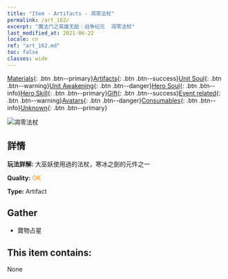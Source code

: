 ```yaml
---
title: "Item - Artifacts - 凋零法杖"
permalink: /art_162/
excerpt: "魔法门之英雄无敌：战争纪元  凋零法杖"
last_modified_at: 2021-06-22
locale: cn
ref: "art_162.md"
toc: false
classes: wide
---
```

 [Materials](/ItemsCN/){: .btn .btn--primary}[Artifacts](/ItemsCN/Artifacts/){: .btn .btn--success}[Unit Soul](/ItemsCN/UnitSoul/){: .btn .btn--warning}[Unit Awakening](/ItemsCN/UnitAwakening/){: .btn .btn--danger}[Hero Soul](/ItemsCN/HeroSoul/){: .btn .btn--info}[Hero Skill](/ItemsCN/HeroSkill/){: .btn .btn--primary}[Gift](/ItemsCN/Gift/){: .btn .btn--success}[Event related](/ItemsCN/Events/){: .btn .btn--warning}[Avatars](/ItemsCN/Avatars/){: .btn .btn--danger}[Consumables](/ItemsCN/Consumables/){: .btn .btn--info}[Unknown](/ItemsCN/Unknown/){: .btn .btn--primary}

 ![凋零法杖](/images/t/artifact_40433.png)

## 詳情
 **玩法詳解:** 大巫妖使用過的法杖，寒冰之劍的元件之一

 **Quality:** <span style="color: #FF8C00">OK</span>

 **Type:** Artifact

## Gather

*    寶物占星 

## This item contains:

  None

